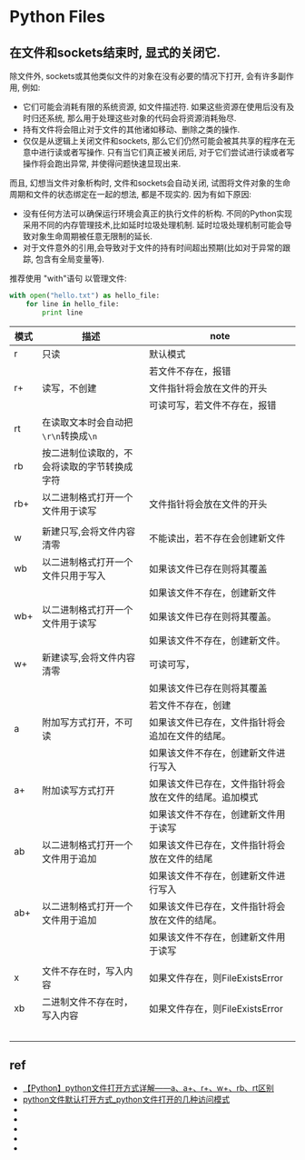 
# Python Files



## 在文件和sockets结束时, 显式的关闭它.

除文件外, sockets或其他类似文件的对象在没有必要的情况下打开, 会有许多副作用, 例如:

* 它们可能会消耗有限的系统资源, 如文件描述符. 如果这些资源在使用后没有及时归还系统, 那么用于处理这些对象的代码会将资源消耗殆尽.
* 持有文件将会阻止对于文件的其他诸如移动、删除之类的操作.
* 仅仅是从逻辑上关闭文件和sockets, 那么它们仍然可能会被其共享的程序在无意中进行读或者写操作. 只有当它们真正被关闭后, 对于它们尝试进行读或者写操作将会跑出异常, 并使得问题快速显现出来.


而且, 幻想当文件对象析构时, 文件和sockets会自动关闭, 试图将文件对象的生命周期和文件的状态绑定在一起的想法, 都是不现实的. 因为有如下原因:

* 没有任何方法可以确保运行环境会真正的执行文件的析构. 不同的Python实现采用不同的内存管理技术,比如延时垃圾处理机制. 延时垃圾处理机制可能会导致对象生命周期被任意无限制的延长.
* 对于文件意外的引用,会导致对于文件的持有时间超出预期(比如对于异常的跟踪, 包含有全局变量等).

推荐使用 "with"语句 以管理文件:
```py
with open("hello.txt") as hello_file:
    for line in hello_file:
        print line
```


| 模式 | 描述                                         | note                                                   |
| ---- | -------------------------------------------- | ------------------------------------------------------ |
| r    | 只读                                         | 默认模式                                               |
|      |                                              | 若文件不存在，报错                                     |
| r+   | 读写，不创建                                 | 文件指针将会放在文件的开头                             |
|      |                                              | 可读可写，若文件不存在，报错                           |
| rt   | 在读取文本时会自动把`\r\n`转换成`\n`         |                                                        |
| rb   | 按二进制位读取的，不会将读取的字节转换成字符 |                                                        |
| rb+  | 以二进制格式打开一个文件用于读写             | 文件指针将会放在文件的开头                             |
|      |                                              |                                                        |
| w    | 新建只写,会将文件内容清零                    | 不能读出，若不存在会创建新文件                         |
| wb   | 以二进制格式打开一个文件只用于写入           | 如果该文件已存在则将其覆盖                             |
|      |                                              | 如果该文件不存在，创建新文件                           |
| wb+  | 以二进制格式打开一个文件用于读写             | 如果该文件已存在则将其覆盖。                           |
|      |                                              | 如果该文件不存在，创建新文件。                         |
| w+   | 新建读写,会将文件内容清零                    | 可读可写，                                             |
|      |                                              | 如果该文件已存在则将其覆盖                             |
|      |                                              | 若文件不存在，创建                                     |
| a    | 附加写方式打开，不可读                       | 如果该文件已存在，文件指针将会追加在文件的结尾。       |
|      |                                              | 如果该文件不存在，创建新文件进行写入                   |
| a+   | 附加读写方式打开                             | 如果该文件已存在，文件指针将会放在文件的结尾。追加模式 |
|      |                                              | 如果该文件不存在，创建新文件用于读写                   |
| ab   | 以二进制格式打开一个文件用于追加             | 如果该文件已存在，文件指针将会放在文件的结尾           |
|      |                                              | 如果该文件不存在，创建新文件进行写入                   |
| ab+  | 以二进制格式打开一个文件用于追加             | 如果该文件已存在，文件指针将会放在文件的结尾。         |
|      |                                              | 如果该文件不存在，创建新文件用于读写                   |
|      |                                              |                                                        |
| x    | 文件不存在时，写入内容                       | 如果文件存在，则FileExistsError                        |
| xb   | 二进制文件不存在时，写入内容                 | 如果文件存在，则FileExistsError                        |
|      |                                              |                                                        |
|      |                                              |                                                        |
|      |                                              |                                                        |
|      |                                              |                                                        |
|      |                                              |                                                        |


## ref
* [【Python】python文件打开方式详解——a、a+、r+、w+、rb、rt区别](https://bluebird.blog.csdn.net/article/details/47259805?spm=1001.2101.3001.6661.1&utm_medium=distribute.pc_relevant_t0.none-task-blog-2%7Edefault%7ECTRLIST%7ETopBlog-1.topblog&depth_1-utm_source=distribute.pc_relevant_t0.none-task-blog-2%7Edefault%7ECTRLIST%7ETopBlog-1.topblog&utm_relevant_index=1)
* [python文件默认打开方式_python文件打开的几种访问模式](https://blog.csdn.net/weixin_39627361/article/details/109869162?spm=1001.2101.3001.6650.1&utm_medium=distribute.pc_relevant.none-task-blog-2%7Edefault%7ECTRLIST%7ERate-1.topblog&depth_1-utm_source=distribute.pc_relevant.none-task-blog-2%7Edefault%7ECTRLIST%7ERate-1.topblog&utm_relevant_index=2)
* []()
* []()
* []()
* []()
* []()

